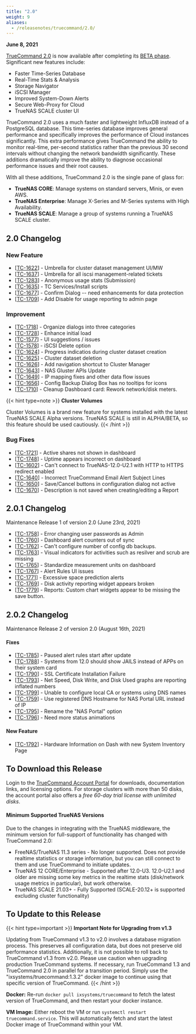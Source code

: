 ```yaml
---
title: "2.0"
weight: 9
aliases:
  - /releasenotes/truecommand/2.0/
---
```


**June 8, 2021**

[TrueCommand 2.0](https://www.truenas.com/docs/truecommand/) is now available after completing its [BETA phase](https://www.ixsystems.com/blog/truecommand-2-0-beta/). Significant new features include:

* Faster Time-Series Database
* Real-Time Stats & Analysis
* Storage Navigator
* iSCSI Manager
* Improved System-Down Alerts
* Secure Web-Proxy for Cloud
* TrueNAS SCALE cluster UI

TrueCommand 2.0 uses a much faster and lightweight InfluxDB instead of a PostgreSQL database. This time-series database improves general performance and specifically improves the performance of Cloud instances significantly. This extra performance gives TrueCommand the ability to monitor real-time, per-second statistics rather than the previous 30 second intervals without changing the network bandwidth significantly. These additions dramatically improve the ability to diagnose occasional performance issues and their root causes.

With all these additions, TrueCommand 2.0 is the single pane of glass for:

* **TrueNAS CORE**: Manage systems on standard servers, Minis, or even AWS.
* **TrueNAS Enterprise**: Manage X-Series and M-Series systems with High Availability.
* **TrueNAS SCALE**: Manage a group of systems running a TrueNAS SCALE cluster. 

## 2.0 Changelog

### New Feature

<ul>
<li>[<a href='https://ixsystems.atlassian.net/browse/TC-1622'>TC-1622</a>] -         Umbrella for cluster dataset management UI/MW
</li>
<li>[<a href='https://ixsystems.atlassian.net/browse/TC-1637'>TC-1637</a>] -         Umbrella for all iscsi management-related tickets
</li>
<li>[<a href='https://ixsystems.atlassian.net/browse/TC-1283'>TC-1283</a>] -         Anonymous usage stats (Submission)
</li>
<li>[<a href='https://ixsystems.atlassian.net/browse/TC-1635'>TC-1635</a>] -         TC Services/Install scripts
</li>
<li>[<a href='https://ixsystems.atlassian.net/browse/TC-1677'>TC-1677</a>] -         Confirm Dialog -- need enhancements for data protection
</li>
<li>[<a href='https://ixsystems.atlassian.net/browse/TC-1709'>TC-1709</a>] -         Add Disable for usage reporting to admin page
</li>
</ul>

### Improvement

<ul>
<li>[<a href='https://ixsystems.atlassian.net/browse/TC-1718'>TC-1718</a>] -         Organize dialogs into three categories
</li>
<li>[<a href='https://ixsystems.atlassian.net/browse/TC-1728'>TC-1728</a>] -         Enhance initial load
</li>
<li>[<a href='https://ixsystems.atlassian.net/browse/TC-1577'>TC-1577</a>] -         UI suggestions / issues
</li>
<li>[<a href='https://ixsystems.atlassian.net/browse/TC-1578'>TC-1578</a>] -         iSCSI Delete option
</li>
<li>[<a href='https://ixsystems.atlassian.net/browse/TC-1624'>TC-1624</a>] -         Progress indicatios during cluster dataset creation
</li>
<li>[<a href='https://ixsystems.atlassian.net/browse/TC-1625'>TC-1625</a>] -         Cluster dataset deletion
</li>
<li>[<a href='https://ixsystems.atlassian.net/browse/TC-1626'>TC-1626</a>] -         Add navigation shortcut to Cluster Manager
</li>
<li>[<a href='https://ixsystems.atlassian.net/browse/TC-1643'>TC-1643</a>] -         NAS Gluster APIs Update
</li>
<li>[<a href='https://ixsystems.atlassian.net/browse/TC-1649'>TC-1649</a>] -         IP mapping fixes and other data flow issues
</li>
<li>[<a href='https://ixsystems.atlassian.net/browse/TC-1656'>TC-1656</a>] -         Config Backup Dialog Box has no tooltips for icons
</li>
<li>[<a href='https://ixsystems.atlassian.net/browse/TC-1710'>TC-1710</a>] -         Cleanup Dashboard card: Rework network/disk meters.
</li>
</ul>

{{< hint type=note >}}
**Cluster Volumes**
 
Cluster Volumes is a brand new feature for systems installed with the latest TrueNAS SCALE Alpha versions.
TrueNAS SCALE is still in ALPHA/BETA, so this feature should be used cautiously.
{{< /hint >}}

### Bug Fixes

<ul>
<li>[<a href='https://ixsystems.atlassian.net/browse/TC-1721'>TC-1721</a>] -         Active shares not shown in dashboard
</li>
<li>[<a href='https://ixsystems.atlassian.net/browse/TC-1748'>TC-1748</a>] -         Uptime appears incorrect on dashboard
</li>
<li>[<a href='https://ixsystems.atlassian.net/browse/TC-1602'>TC-1602</a>] -         Can't connect to TrueNAS-12.0-U2.1 with HTTP to HTTPS redirect enabled
</li>
<li>[<a href='https://ixsystems.atlassian.net/browse/TC-1640'>TC-1640</a>] -         Incorrect TrueCommand Email Alert Subject Lines
</li>
<li>[<a href='https://ixsystems.atlassian.net/browse/TC-1650'>TC-1650</a>] -         Save/Cancel buttons in configuration dialog not active
</li>
<li>[<a href='https://ixsystems.atlassian.net/browse/TC-1670'>TC-1670</a>] -         Description is not saved when creating/editing a Report
</li>
</ul>

## 2.0.1 Changelog
Maintenance Release 1 of version 2.0 (June 23rd, 2021)

<ul>
<li>[<a href='https://ixsystems.atlassian.net/browse/TC-1758'>TC-1758</a>] -         Error changing user passwords as Admin
</li>
<li>[<a href='https://ixsystems.atlassian.net/browse/TC-1760'>TC-1760</a>] -         Dashboard alert counters out of sync 
</li>
<li>[<a href='https://ixsystems.atlassian.net/browse/TC-1762'>TC-1762</a>] -         Can't configure number of config db backups.
</li>
<li>[<a href='https://ixsystems.atlassian.net/browse/TC-1763'>TC-1763</a>] -         Visual indicators for activities such as resilver and scrub are missing
</li>
<li>[<a href='https://ixsystems.atlassian.net/browse/TC-1765'>TC-1765</a>] -         Standardize measurement units on dashboard
</li>
<li>[<a href='https://ixsystems.atlassian.net/browse/TC-1767'>TC-1767</a>] -         Alert Rules UI issues
</li>
<li>[<a href='https://ixsystems.atlassian.net/browse/TC-1771'>TC-1771</a>] -         Excessive space prediction alerts
</li>
<li>[<a href='https://ixsystems.atlassian.net/browse/TC-1769'>TC-1769</a>] -         Disk activity reporting widget appears broken
</li>
<li>[<a href='https://ixsystems.atlassian.net/browse/TC-1779'>TC-1779</a>] -         Reports: Custom chart widgets appear to be missing the save button.
</li>
</ul>

## 2.0.2 Changelog
Maintenance Release 2 of version 2.0 (August 16th, 2021)

<h4>        Fixes
</h4>
<ul>
<li>[<a href='https://ixsystems.atlassian.net/browse/TC-1785'>TC-1785</a>] -         Paused alert rules start after update
</li>
<li>[<a href='https://ixsystems.atlassian.net/browse/TC-1788'>TC-1788</a>] -         Systems from 12.0 should show JAILS instead of APPs on their system card
</li>
<li>[<a href='https://ixsystems.atlassian.net/browse/TC-1790'>TC-1790</a>] -         SSL Certificate Installation Failure
</li>
<li>[<a href='https://ixsystems.atlassian.net/browse/TC-1793'>TC-1793</a>] -         Net Speed, Disk Write, and Disk Used graphs are reporting inflated numbers
</li>
<li>[<a href='https://ixsystems.atlassian.net/browse/TC-1799'>TC-1799</a>] -         Unable to configure local CA or systems using DNS names
</li>
<li>[<a href='https://ixsystems.atlassian.net/browse/TC-1759'>TC-1759</a>] -         Use registered DNS Hostname for NAS Portal URL instead of IP
</li>
<li>[<a href='https://ixsystems.atlassian.net/browse/TC-1795'>TC-1795</a>] -         Rename the "NAS Portal" option
</li>
<li>[<a href='https://ixsystems.atlassian.net/browse/TC-1796'>TC-1796</a>] -         Need more status animations
</li>
</ul>
<h4>        New Feature
</h4>
<ul>
<li>[<a href='https://ixsystems.atlassian.net/browse/TC-1792'>TC-1792</a>] -         Hardware Information on Dash with new System Inventory Page
</li>
</ul>

## To Download this Release

Login to the [TrueCommand Account Portal](https://portal.ixsystems.com) for downloads, documentation links, and licensing options.
For storage clusters with more than 50 disks, the account portal also offers a *free 60-day trial license with unlimited disks*.

#### Minimum Supported TrueNAS Versions

Due to the changes in integrating with the TrueNAS middleware, the minimum version for full-support of functionality has changed with TrueCommand 2.0:

* FreeNAS/TrueNAS 11.3 series - No longer supported. Does not provide realtime statistics or storage information, but you can still connect to them and use TrueCommand to initiate updates.
* TrueNAS 12 CORE/Enterprise - Supported after 12.0-U3. 12.0-U2.1 and older are missing some key metrics in the realtime stats (disk/network usage metrics in particular), but work otherwise.
* TrueNAS SCALE 21.03+ - Fully Supported (SCALE-20.12+ is supported excluding cluster functionality)
 
## To Update to this Release

{{< hint type=important >}}
**Important Note for Upgrading from v1.3**
 
Updating from TrueCommand v1.3 to v2.0 involves a database migration process. This preserves all configuration data, but does not preserve old performance statistics.
Additionally, it is not possible to roll back to TrueCommand v1.3 from v2.0. Please use caution when upgrading production TrueCommand systems. If necessary, run TrueCommand 1.3 and TrueCommand 2.0 in parallel for a transition period. Simply use the "ixsystems/truecommand:1.3.2" docker image to continue using that specific version of TrueCommand.
{{< /hint >}}
 
**Docker:** Re-run `docker pull ixsystems/truecommand` to fetch the latest version of TrueCommand, and then restart your docker instance.

**VM Image:** Either reboot the VM or run `systemctl restart truecommand.service`.
This will automatically fetch and start the latest Docker image of TrueCommand within your VM.
